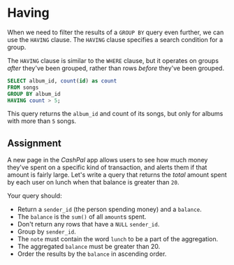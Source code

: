 # Having

When we need to filter the results of a `GROUP BY` query even further, we can use the `HAVING` clause. The `HAVING` clause specifies a search condition for a group.

The `HAVING` clause is similar to the `WHERE` clause, but it operates on groups *after* they've been grouped, rather than rows *before* they've been grouped.

```SQL
SELECT album_id, count(id) as count
FROM songs
GROUP BY album_id
HAVING count > 5;
```

This query returns the `album_id` and count of its songs, but only for albums with more than `5` songs.

## Assignment

A new page in the *CashPal* app allows users to see how much money they've spent on a specific kind of transaction, and alerts them if that amount is fairly large. Let's write a query that returns the *total* amount spent by each user on lunch when that balance is greater than `20`.

Your query should:

* Return a `sender_id` (the person spending money) and a `balance`.
* The `balance` is the `sum()` of all `amount`s spent.
* Don't return any rows that have a `NULL` `sender_id`.
* Group by `sender_id`.
* The `note` must contain the word `lunch` to be a part of the aggregation.
* The aggregated `balance` must be greater than 20.
* Order the results by the `balance` in ascending order.
